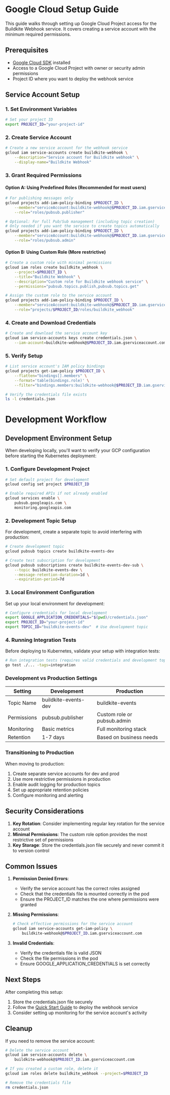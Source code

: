 # Google Cloud Setup Guide

This guide walks through setting up Google Cloud Project access for the Buildkite Webhook service. It covers creating a service account with the minimum required permissions.

## Prerequisites

- [Google Cloud SDK](https://cloud.google.com/sdk/docs/install) installed
- Access to a Google Cloud Project with owner or security admin permissions
- Project ID where you want to deploy the webhook service

## Service Account Setup

### 1. Set Environment Variables

```bash
# Set your project ID
export PROJECT_ID="your-project-id"
```

### 2. Create Service Account

```bash
# Create a new service account for the webhook service
gcloud iam service-accounts create buildkite-webhook \
    --description="Service account for Buildkite webhook" \
    --display-name="Buildkite Webhook"
```

### 3. Grant Required Permissions

#### Option A: Using Predefined Roles (Recommended for most users)

```bash
# For publishing messages only
gcloud projects add-iam-policy-binding $PROJECT_ID \
    --member="serviceAccount:buildkite-webhook@$PROJECT_ID.iam.gserviceaccount.com" \
    --role="roles/pubsub.publisher"

# Optional: For full Pub/Sub management (including topic creation)
# Only needed if you want the service to create topics automatically
gcloud projects add-iam-policy-binding $PROJECT_ID \
    --member="serviceAccount:buildkite-webhook@$PROJECT_ID.iam.gserviceaccount.com" \
    --role="roles/pubsub.admin"
```

#### Option B: Using Custom Role (More restrictive)

```bash
# Create a custom role with minimal permissions
gcloud iam roles create buildkite_webhook \
    --project=$PROJECT_ID \
    --title="Buildkite Webhook" \
    --description="Custom role for Buildkite webhook service" \
    --permissions="pubsub.topics.publish,pubsub.topics.get"

# Assign the custom role to the service account
gcloud projects add-iam-policy-binding $PROJECT_ID \
    --member="serviceAccount:buildkite-webhook@$PROJECT_ID.iam.gserviceaccount.com" \
    --role="projects/$PROJECT_ID/roles/buildkite_webhook"
```

### 4. Create and Download Credentials

```bash
# Create and download the service account key
gcloud iam service-accounts keys create credentials.json \
    --iam-account=buildkite-webhook@$PROJECT_ID.iam.gserviceaccount.com
```

### 5. Verify Setup

```bash
# List service account's IAM policy bindings
gcloud projects get-iam-policy $PROJECT_ID \
    --flatten="bindings[].members" \
    --format='table(bindings.role)' \
    --filter="bindings.members:buildkite-webhook@$PROJECT_ID.iam.gserviceaccount.com"

# Verify the credentials file exists
ls -l credentials.json
```

# Development Workflow

## Development Environment Setup

When developing locally, you'll want to verify your GCP configuration before starting the Kubernetes deployment:

### 1. Configure Development Project

```bash
# Set default project for development
gcloud config set project $PROJECT_ID

# Enable required APIs if not already enabled
gcloud services enable \
    pubsub.googleapis.com \
    monitoring.googleapis.com
```

### 2. Development Topic Setup

For development, create a separate topic to avoid interfering with production:

```bash
# Create development topic
gcloud pubsub topics create buildkite-events-dev

# Create test subscription for development
gcloud pubsub subscriptions create buildkite-events-dev-sub \
    --topic buildkite-events-dev \
    --message-retention-duration=1d \
    --expiration-period=7d
```

### 3. Local Environment Configuration

Set up your local environment for development:

```bash
# Configure credentials for local development
export GOOGLE_APPLICATION_CREDENTIALS="$(pwd)/credentials.json"
export PROJECT_ID="your-project-id"
export TOPIC_ID="buildkite-events-dev"  # Use development topic
```

### 4. Running Integration Tests

Before deploying to Kubernetes, validate your setup with integration tests:

```bash
# Run integration tests (requires valid credentials and development topic)
go test ./... -tags=integration
```

### Development vs Production Settings

| Setting | Development | Production |
|---------|-------------|------------|
| Topic Name | buildkite-events-dev | buildkite-events |
| Permissions | pubsub.publisher | Custom role or pubsub.admin |
| Monitoring | Basic metrics | Full monitoring stack |
| Retention | 1-7 days | Based on business needs |

### Transitioning to Production

When moving to production:

1. Create separate service accounts for dev and prod
2. Use more restrictive permissions in production
3. Enable audit logging for production topics
4. Set up appropriate retention policies
5. Configure monitoring and alerting

## Security Considerations

1. **Key Rotation**: Consider implementing regular key rotation for the service account
2. **Minimal Permissions**: The custom role option provides the most restrictive set of permissions
3. **Key Storage**: Store the credentials.json file securely and never commit it to version control

## Common Issues

1. **Permission Denied Errors**:
   - Verify the service account has the correct roles assigned
   - Check that the credentials file is mounted correctly in the pod
   - Ensure the PROJECT_ID matches the one where permissions were granted

2. **Missing Permissions**:
   ```bash
   # Check effective permissions for the service account
   gcloud iam service-accounts get-iam-policy \
       buildkite-webhook@$PROJECT_ID.iam.gserviceaccount.com
   ```

3. **Invalid Credentials**:
   - Verify the credentials file is valid JSON
   - Check the file permissions in the pod
   - Ensure GOOGLE_APPLICATION_CREDENTIALS is set correctly

## Next Steps

After completing this setup:

1. Store the credentials.json file securely
2. Follow the [Quick Start Guide](QUICK_START.md) to deploy the webhook service
3. Consider setting up monitoring for the service account's activity

## Cleanup

If you need to remove the service account:

```bash
# Delete the service account
gcloud iam service-accounts delete \
    buildkite-webhook@$PROJECT_ID.iam.gserviceaccount.com

# If you created a custom role, delete it
gcloud iam roles delete buildkite_webhook --project=$PROJECT_ID

# Remove the credentials file
rm credentials.json
```
